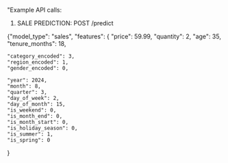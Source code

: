 "Example API calls:

1. SALE PREDICTION:
POST /predict

 {"model_type": "sales",
  "features": {
    "price": 59.99,
    "quantity": 2,
    "age": 35,
    "tenure_months": 18,

    "category_encoded": 3,
    "region_encoded": 1,
    "gender_encoded": 0,

    "year": 2024,
    "month": 8,
    "quarter": 3,
    "day_of_week": 2,
    "day_of_month": 15,
    "is_weekend": 0,
    "is_month_end": 0,
    "is_month_start": 0,
    "is_holiday_season": 0,
    "is_summer": 1,
    "is_spring": 0

  }
